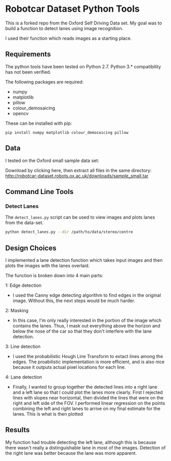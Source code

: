 Robotcar Dataset Python Tools
=============================

This is a forked repo from the Oxford Self Driving Data set. My goal was to build a function to detect lanes using image recognition. 

I used their function which reads images as a starting place.

Requirements
------------
The python tools have been tested on Python 2.7. 
Python 3.* compatibility has not been verified.

The following packages are required:
* numpy
* matplotlib
* pillow
* colour_demosaicing
* opencv

These can be installed with pip:

```
pip install numpy matplotlib colour_demosaicing pillow
```

Data
------------------
I tested on the Oxford small sample data set:

Download by clicking here, then extract all files in the same directory:
http://robotcar-dataset.robots.ox.ac.uk/downloads/sample_small.tar


Command Line Tools
------------------

### Detect Lanes
The `detect_lanes.py` script can be used to view images and plots lanes from the data-set.

```bash
python detect_lanes.py --dir /path/to/data/stereo/centre
```


Design Choices
------------------
I implemented a lane detection function which takes input images and then plots the images with the lanes overlaid.

The function is broken down into 4 main parts:

1: Edge detection
- I used the Canny edge detecting algorithm to find edges in the original image. Without this, the next steps would be much harder.

2: Masking
- In this case, I'm only really interested in the portion of the image which contains the lanes. Thus, I mask out everything above the horizon and below the nose of the car so that they don't interfere with the lane detection.

3: Line detection
- I used the probabilistic Hough Line Transform to extact lines among the edges. The proabilistic implementation is more efficient, and is also nice because it outputs actual pixel locations for each line.

4: Lane detection
- Finally, I wanted to group together the detected lines into a right lane and a left lane so that I could plot the lanes more clearly. First I rejected lines with slopes near horizontal, then divided the lines that were on the right and left side of the FOV. I performed linear regression on the points combining the left and right lanes to arrive on my final estimate for the lanes. This is what is then plotted


Results
------------------
My function had trouble detecting the left lane, although this is because there wasn't really a distinguishable lane in most of the images. Detection of the right lane was better because the lane was more apparent.